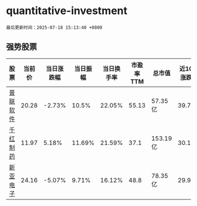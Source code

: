 # quantitative-investment

`最后更新时间：2025-07-18 15:13:40 +0800`

## 强势股票

|股票|当前价|当日涨跌幅|当日振幅|当日换手率|市盈率TTM|总市值|近10日涨跌幅|
|----|----|----|----|----|----|----|----|
|[普联软件](https://xueqiu.com/S/SZ300996)|20.28|-2.73%|10.5%|22.05%|55.13|57.35亿|39.77%|
|[千红制药](https://xueqiu.com/S/SZ002550)|11.97|5.18%|11.69%|21.59%|37.1|153.19亿|30.11%|
|[新亚电子](https://xueqiu.com/S/SH605277)|24.16|-5.07%|9.71%|16.12%|48.8|78.35亿|29.96%|
